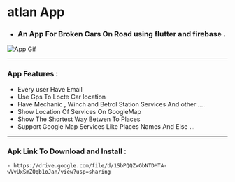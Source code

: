 # atlan App
- ###   An App For Broken Cars On Road using flutter and firebase .

![App Gif ](/img/atlan-gif.gif)


-----------------------------------------------------------------------------

### App Features :
- Every user Have Email 
- Use Gps To Locte Car location
- Have Mechanic , Winch and Betrol Station Services And other ....
- Show Location Of Services On GoogleMap
- Show The Shortest Way Betwen To Places
- Support Google Map Services Like Places Names And Else ...
-----------------------------------------------------------------------------

### Apk Link To Download and Install :
    - https://drive.google.com/file/d/1SbPQQZwGbNTDMTA-wVvUxSmZQqb1oJan/view?usp=sharing
